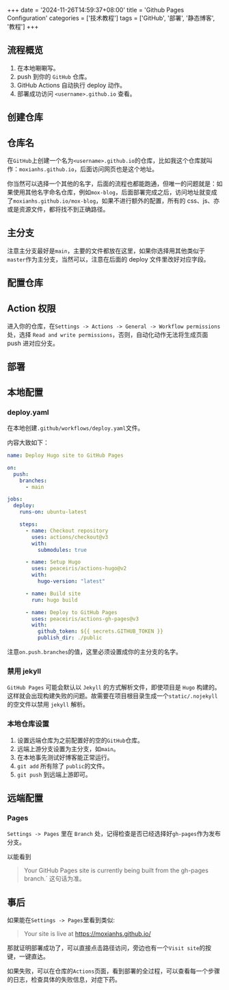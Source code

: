 +++
date = '2024-11-26T14:59:37+08:00'
title = 'Github Pages Configuration'
categories = ['技术教程']
tags = ['GitHub', '部署', '静态博客', '教程']
+++

## 流程概览

1. 在本地唰唰写。
2. push 到你的 `GitHub` 仓库。
3. GitHub Actions 自动执行 deploy 动作。
4. 部署成功访问 `<username>.github.io` 查看。

## 创建仓库

## 仓库名

在`GitHub`上创建一个名为`<username>.github.io`的仓库，比如我这个仓库就叫作：`moxianhs.github.io`，后面访问网页也是这个地址。

你当然可以选择一个其他的名字，后面的流程也都能跑通，但唯一的问题就是：如果使用其他名字命名仓库，例如`mox-blog`，后面部署完成之后，访问地址就变成了`moxianhs.github.io/mox-blog`，如果不进行额外的配置，所有的 css、js、亦或是资源文件，都将找不到正确路径。

## 主分支

注意主分支最好是`main`，主要的文件都放在这里，如果你选择用其他类似于`master`作为主分支，当然可以，注意在后面的 deploy 文件里改好对应字段。

## 配置仓库

## Action 权限

进入你的仓库，在`Settings -> Actions -> General -> Workflow permissions`处，选择 `Read and write permissions`，否则，自动化动作无法将生成页面 push 进对应分支。

## 部署

## 本地配置

### deploy.yaml

在本地创建`.github/workflows/deploy.yaml`文件。

内容大致如下：

```yaml
name: Deploy Hugo site to GitHub Pages

on:
  push:
    branches:
      - main

jobs:
  deploy:
    runs-on: ubuntu-latest

    steps:
      - name: Checkout repository
        uses: actions/checkout@v3
        with:
          submodules: true

      - name: Setup Hugo
        uses: peaceiris/actions-hugo@v2
        with:
          hugo-version: "latest"

      - name: Build site
        run: hugo build

      - name: Deploy to GitHub Pages
        uses: peaceiris/actions-gh-pages@v3
        with:
          github_token: ${{ secrets.GITHUB_TOKEN }}
          publish_dir: ./public
```

注意`on.push.branches`的值，这里必须设置成你的主分支的名字。

### 禁用 jekyll

`GitHub Pages` 可能会默认以 `Jekyll` 的方式解析文件，即使项目是 `Hugo` 构建的。这样就会出现构建失败的问题。故需要在项目根目录生成一个`static/.nojekyll`的空文件以禁用 `jekyll` 解析。

### 本地仓库设置

1. 设置远端仓库为之前配置好的空的`GitHub`仓库。
2. 远端上游分支设置为主分支，如`main`。
3. 在本地事先测试好博客能正常运行。
4. `git add` 所有除了 `public`的文件。
5. `git push` 到远端上游即可。

## 远端配置

### Pages

`Settings -> Pages` 里在 `Branch` 处，记得检查是否已经选择好`gh-pages`作为发布分支。

以能看到
>Your GitHub Pages site is currently being built from the gh-pages branch.`
这句话为准。

## 事后

如果能在`Settings -> Pages`里看到类似:

> Your site is live at <https://moxianhs.github.io/>

那就证明部署成功了，可以直接点击路径访问，旁边也有一个`Visit site`的按键，一键直达。

如果失败，可以在仓库的`Actions`页面，看到部署的全过程，可以查看每一个步骤的日志，检查具体的失败信息，对症下药。
